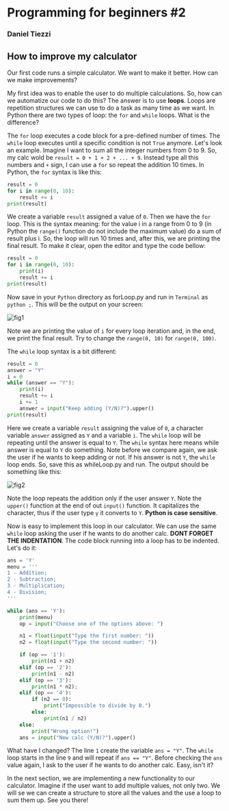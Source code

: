 # Programming for beginners #2
### Daniel Tiezzi

## How to improve my calculator

Our first code runs a simple calculator. We want to make it better. How can we make improvements?

My first idea was to enable the user to do multiple calculations. So, how can we automatize our code to do this? The answer is to use **loops**. Loops are repetition structures we can use to do a task as many time as we want. In Python there are two types of loop: the `for` and `while` loops. What is the difference?

The `for` loop executes a code block for a pre-defined number of times. The `while` loop executes until a specific condition is not `True` anymore. Let's look an example. Imagine I want to sum all the integer numbers from 0 to 9. So, my calc wold be `result = 0 + 1 + 2 + ... + 9`. Instead type all this numbers and `+` sign, I can use a `for` so repeat the addition 10 times. In Python, the `for` syntax is like this:

```python {.line-numbers}
result = 0
for i in range(0, 10):
	result += i
print(result)
```

We create a variable `result` assigned a value of `0`. Then we have the `for` loop. This is the syntax meaning: for the value i in a range from 0 to 9 (in Python the `range()` function do not include the maximum value) do a sum of result plus i. So, the loop will run 10 times and, after this, we are printing the final result. To make it clear, open the editor and type the code bellow:

```python {.line-numbers}
result = 0
for i in range(0, 10):
	print(i)
	result += i
print(result)
```

Now save in your `Python` directory as forLoop.py and run in `Terminal` as `python ;`. This will be the output on your screen:

![fig1](http://143.107.196.146:3000/fig2_1.png)

Note we are printing the value of `i` for every loop iteration and, in the end, we print the final result. Try to change the `range(0, 10)` for `range(0, 100)`.

The `while` loop syntax is a bit different:

```python {.line-numbers}
result = 0
answer = "Y"
i = 0
while (answer == "Y"):
	print(i)
	result += i
	i += 1
	answer = input("Keep adding (Y/N)?").upper()
print(result)
```

Here we create a variable `result` assigning the value of `0`, a character variable `answer` assigned as `Y` and a variable `i`. The `while` loop will be repeating until the answer is equal to `Y`. The `while` syntax here means while answer is equal to `Y` do something. Note before we compare again, we ask the user if he wants to keep adding or not. If his answer is not `Y`, the `while` loop ends. So, save this as whileLoop.py and run. The output should be something like this:

![fig2](http://143.107.196.146:3000/fig2_2.png)

Note the loop repeats the addition only if the user answer `Y`. Note the `upper()` function at the end of out `input()` function. It capitalizes the character, thus if the user type `y` it converts to `Y`. **Python is case sensitive**. 

Now is easy to implement this loop in our calculator. We can use the same `while` loop asking the user if he wants to do another calc. **DONT FORGET THE INDENTATION**. The code block running into a loop has to be indented. Let's do it:

```python {.line-numbers}
ans = 'Y'
menu = '''
1 - Addition;
2 - Subtraction;
3 - Multiplication;
4 - Division; 
'''

while (ans == 'Y'):
    print(menu)
    op = input("Choose one of the options above: ")

    n1 = float(input("Type the first number: "))
    n2 = float(input("Type the second number: "))

    if (op == '1'):
        print(n1 + n2)
    elif (op == '2'):
        print(n1 - n2)
    elif (op == '3'):
        print(n1 * n2);
    elif (op == '4'):
        if (n2 == 0):
            print("Impossible to divide by 0.")
        else:
            print(n1 / n2)
    else:
        print("Wrong option!")
    ans = input("New calc (Y/N)?").upper()
```
What have I changed? The line `1` create the variable `ans = "Y"`. The `while` loop starts in the line `9` and will repeat if `ans == "Y"`. Before checking the `ans` value again, I ask to the user if he wants to do another calc. Easy, isn't it?

In the next section, we are implementing a new functionality to our calculator. Imagine if the user want to add multiple values, not only two. We will se we can create a structure to store all the values and the use a loop to sum them up. See you there!
